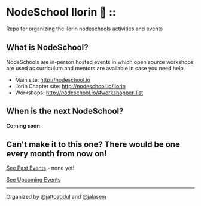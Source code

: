 NodeSchool Ilorin :school: ::
===
Repo for organizing the ilorin nodeschools activities and events

What is NodeSchool?
------
NodeSchools are in-person hosted events in which open source workshops are used as curriculum and mentors are available in case you need help.

* Main site: http://nodeschool.io
* Ilorin Chapter site: http://nodeschool.io/ilorin
* Workshops: http://nodeschool.io/#workshopper-list


## When is the next NodeSchool?
**Coming soon**<br/>

## Can't make it to this one? There would be one every month from now on!

[See Past Events](https://github.com/nodeschool/ilorin/blob/master/past-events.md) - none yet!

[See Upcoming Events](https://github.com/nodeschool/ilorin/blob/master/upcoming-events.md)

---

Organized by [@jattoabdul](https://github.com/jattoabdul) and [@jalasem](https://github.com/jalasem)
